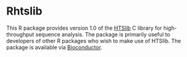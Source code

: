 Rhtslib
=======

This R package provides version 1.0 of the
[HTSlib](https://github.com/samtools/htslib) C library for
high-throughput sequence analysis. The package is primarily useful to
developers of other R packages who wish to make use of HTSlib. The
package is available via [Bioconductor](http://bioconductor.org).
